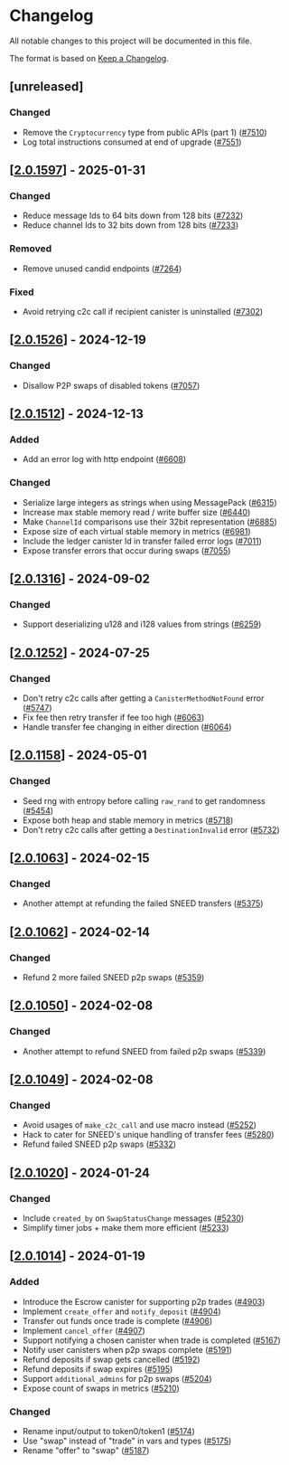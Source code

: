 # Changelog

All notable changes to this project will be documented in this file.

The format is based on [Keep a Changelog](https://keepachangelog.com/en/1.0.0/).

## [unreleased]

### Changed

- Remove the `Cryptocurrency` type from public APIs (part 1) ([#7510](https://github.com/open-chat-labs/open-chat/pull/7510))
- Log total instructions consumed at end of upgrade ([#7551](https://github.com/open-chat-labs/open-chat/pull/7551))

## [[2.0.1597](https://github.com/open-chat-labs/open-chat/releases/tag/v2.0.1597-escrow)] - 2025-01-31

### Changed

- Reduce message Ids to 64 bits down from 128 bits ([#7232](https://github.com/open-chat-labs/open-chat/pull/7232))
- Reduce channel Ids to 32 bits down from 128 bits ([#7233](https://github.com/open-chat-labs/open-chat/pull/7233))

### Removed

- Remove unused candid endpoints ([#7264](https://github.com/open-chat-labs/open-chat/pull/7264))

### Fixed

- Avoid retrying c2c call if recipient canister is uninstalled ([#7302](https://github.com/open-chat-labs/open-chat/pull/7302))

## [[2.0.1526](https://github.com/open-chat-labs/open-chat/releases/tag/v2.0.1526-escrow)] - 2024-12-19

### Changed

- Disallow P2P swaps of disabled tokens ([#7057](https://github.com/open-chat-labs/open-chat/pull/7057))

## [[2.0.1512](https://github.com/open-chat-labs/open-chat/releases/tag/v2.0.1512-escrow)] - 2024-12-13

### Added

- Add an error log with http endpoint ([#6608](https://github.com/open-chat-labs/open-chat/pull/6608))

### Changed

- Serialize large integers as strings when using MessagePack ([#6315](https://github.com/open-chat-labs/open-chat/pull/6315))
- Increase max stable memory read / write buffer size ([#6440](https://github.com/open-chat-labs/open-chat/pull/6440))
- Make `ChannelId` comparisons use their 32bit representation ([#6885](https://github.com/open-chat-labs/open-chat/pull/6885))
- Expose size of each virtual stable memory in metrics ([#6981](https://github.com/open-chat-labs/open-chat/pull/6981))
- Include the ledger canister Id in transfer failed error logs ([#7011](https://github.com/open-chat-labs/open-chat/pull/7011))
- Expose transfer errors that occur during swaps ([#7055](https://github.com/open-chat-labs/open-chat/pull/7055))

## [[2.0.1316](https://github.com/open-chat-labs/open-chat/releases/tag/v2.0.1316-escrow)] - 2024-09-02

### Changed

- Support deserializing u128 and i128 values from strings ([#6259](https://github.com/open-chat-labs/open-chat/pull/6259))

## [[2.0.1252](https://github.com/open-chat-labs/open-chat/releases/tag/v2.0.1252-escrow)] - 2024-07-25

### Changed

- Don't retry c2c calls after getting a `CanisterMethodNotFound` error ([#5747](https://github.com/open-chat-labs/open-chat/pull/5747))
- Fix fee then retry transfer if fee too high ([#6063](https://github.com/open-chat-labs/open-chat/pull/6063))
- Handle transfer fee changing in either direction ([#6064](https://github.com/open-chat-labs/open-chat/pull/6064))

## [[2.0.1158](https://github.com/open-chat-labs/open-chat/releases/tag/v2.0.1158-escrow)] - 2024-05-01

### Changed

- Seed rng with entropy before calling `raw_rand` to get randomness ([#5454](https://github.com/open-chat-labs/open-chat/pull/5454))
- Expose both heap and stable memory in metrics ([#5718](https://github.com/open-chat-labs/open-chat/pull/5718))
- Don't retry c2c calls after getting a `DestinationInvalid` error ([#5732](https://github.com/open-chat-labs/open-chat/pull/5732))

## [[2.0.1063](https://github.com/open-chat-labs/open-chat/releases/tag/v2.0.1063-escrow)] - 2024-02-15

### Changed

- Another attempt at refunding the failed SNEED transfers ([#5375](https://github.com/open-chat-labs/open-chat/pull/5375))

## [[2.0.1062](https://github.com/open-chat-labs/open-chat/releases/tag/v2.0.1062-escrow)] - 2024-02-14

### Changed

- Refund 2 more failed SNEED p2p swaps ([#5359](https://github.com/open-chat-labs/open-chat/pull/5359))

## [[2.0.1050](https://github.com/open-chat-labs/open-chat/releases/tag/v2.0.1050-escrow)] - 2024-02-08

### Changed

- Another attempt to refund SNEED from failed p2p swaps ([#5339](https://github.com/open-chat-labs/open-chat/pull/5339))

## [[2.0.1049](https://github.com/open-chat-labs/open-chat/releases/tag/v2.0.1049-escrow)] - 2024-02-08

### Changed

- Avoid usages of `make_c2c_call` and use macro instead ([#5252](https://github.com/open-chat-labs/open-chat/pull/5252))
- Hack to cater for SNEED's unique handling of transfer fees ([#5280](https://github.com/open-chat-labs/open-chat/pull/5280))
- Refund failed SNEED p2p swaps ([#5332](https://github.com/open-chat-labs/open-chat/pull/5332))

## [[2.0.1020](https://github.com/open-chat-labs/open-chat/releases/tag/v2.0.1020-escrow)] - 2024-01-24

### Changed

- Include `created_by` on `SwapStatusChange` messages ([#5230](https://github.com/open-chat-labs/open-chat/pull/5230))
- Simplify timer jobs + make them more efficient ([#5233](https://github.com/open-chat-labs/open-chat/pull/5233))

## [[2.0.1014](https://github.com/open-chat-labs/open-chat/releases/tag/v2.0.1014-escrow)] - 2024-01-19

### Added

- Introduce the Escrow canister for supporting p2p trades ([#4903](https://github.com/open-chat-labs/open-chat/pull/4903))
- Implement `create_offer` and `notify_deposit` ([#4904](https://github.com/open-chat-labs/open-chat/pull/4904))
- Transfer out funds once trade is complete ([#4906](https://github.com/open-chat-labs/open-chat/pull/4906))
- Implement `cancel_offer` ([#4907](https://github.com/open-chat-labs/open-chat/pull/4907))
- Support notifying a chosen canister when trade is completed ([#5167](https://github.com/open-chat-labs/open-chat/pull/5167))
- Notify user canisters when p2p swaps complete ([#5191](https://github.com/open-chat-labs/open-chat/pull/5191))
- Refund deposits if swap gets cancelled ([#5192](https://github.com/open-chat-labs/open-chat/pull/5192))
- Refund deposits if swap expires ([#5195](https://github.com/open-chat-labs/open-chat/pull/5195))
- Support `additional_admins` for p2p swaps ([#5204](https://github.com/open-chat-labs/open-chat/pull/5204))
- Expose count of swaps in metrics ([#5210](https://github.com/open-chat-labs/open-chat/pull/5210))

### Changed

- Rename input/output to token0/token1 ([#5174](https://github.com/open-chat-labs/open-chat/pull/5174))
- Use "swap" instead of "trade" in vars and types ([#5175](https://github.com/open-chat-labs/open-chat/pull/5175))
- Rename "offer" to "swap" ([#5187](https://github.com/open-chat-labs/open-chat/pull/5187))
